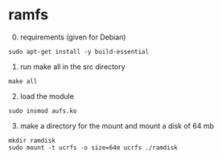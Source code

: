 # ramfs


0) requirements (given for Debian)

```
sudo apt-get install -y build-essential
```


1) run make all in the src directory
```
make all
```

2) load the module
```
sudo insmod aufs.ko
```

3) make a directory for the mount and mount a disk of 64 mb
```
mkdir ramdisk
sudo mount -t ucrfs -o size=64m ucrfs ./ramdisk
```
